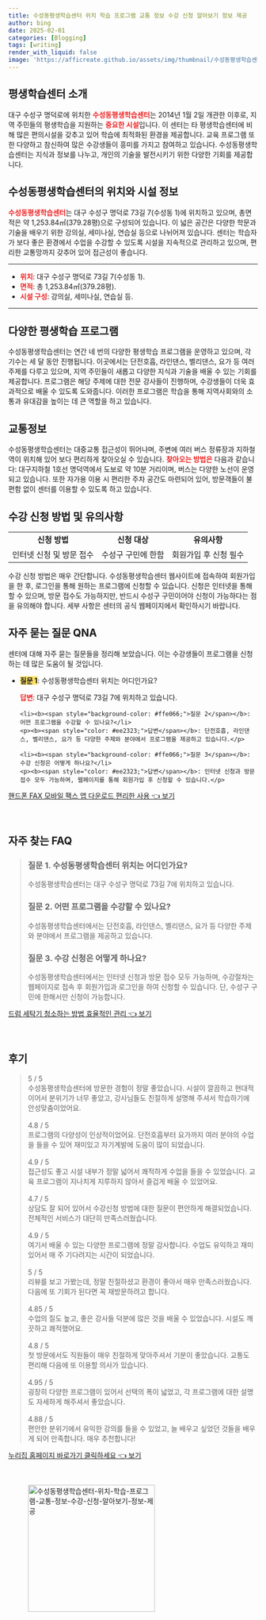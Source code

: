 ```yaml
---
title: 수성동평생학습센터 위치 학습 프로그램 교통 정보 수강 신청 알아보기 정보 제공
author: bing
date: 2025-02-01
categories: [Blogging]
tags: [writing]
render_with_liquid: false
image: 'https://afficreate.github.io/assets/img/thumbnail/수성동평생학습센터-위치-학습-프로그램-교통-정보-수강-신청-알아보기-정보-제공.webp'
---
```



<h2 id='평생학습센터 소개'>평생학습센터 소개</h2>

<p>대구 수성구 명덕로에 위치한 <b><span style="color: #ee2323;">수성동평생학습센터</span></b>는 2014년 1월 2일 개관한 이후로, 지역 주민들의 평생학습을 지원하는 <b><span style="color: #ee2323;">중요한 시설</span></b>입니다. 이 센터는 타 평생학습센터에 비해 많은 편의시설을 갖추고 있어 학습에 최적화된 환경을 제공합니다. 교육 프로그램 또한 다양하고 참신하여 많은 수강생들이 흥미를 가지고 참여하고 있습니다. 수성동평생학습센터는 지식과 정보를 나누고, 개인의 기술을 발전시키기 위한 다양한 기회를 제공합니다.</p>

<h2 id='수성동평생학습센터의 위치와 시설 정보'>수성동평생학습센터의 위치와 시설 정보</h2>

<p><b><span style="color: #ee2323;">수성동평생학습센터</span></b>는 대구 수성구 명덕로 73길 7(수성동 1)에 위치하고 있으며, 총면적은 약 1,253.84㎡(379.28평)으로 구성되어 있습니다. 이 넓은 공간은 다양한 학문과 기술을 배우기 위한 강의실, 세미나실, 연습실 등으로 나뉘어져 있습니다. 센터는 학습자가 보다 좋은 환경에서 수업을 수강할 수 있도록 시설을 지속적으로 관리하고 있으며, 편리한 교통망까지 갖추어 있어 접근성이 좋습니다.</p>

<hr />

<ul>
    <li><b><span style="color: #ee2323;">위치</span></b>: 대구 수성구 명덕로 73길 7(수성동 1).</li>
    <li><b><span style="color: #ee2323;">면적</span></b>: 총 1,253.84㎡(379.28평).</li>
    <li><b><span style="color: #ee2323;">시설 구성</span></b>: 강의실, 세미나실, 연습실 등.</li>
</ul>

<hr />

<h2 id='다양한 평생학습 프로그램'>다양한 평생학습 프로그램</h2>

<p>수성동평생학습센터는 연간 네 번의 다양한 평생학습 프로그램을 운영하고 있으며, 각 기수는 세 달 동안 진행됩니다. 이곳에서는 단전호흡, 라인댄스, 벨리댄스, 요가 등 여러 주제를 다루고 있으며, 지역 주민들이 새롭고 다양한 지식과 기술을 배울 수 있는 기회를 제공합니다. 프로그램은 해당 주제에 대한 전문 강사들이 진행하며, 수강생들이 더욱 효과적으로 배울 수 있도록 도와줍니다. 이러한 프로그램은 학습을 통해 지역사회와의 소통과 유대감을 높이는 데 큰 역할을 하고 있습니다.</p>

<h2 id='교통정보'>교통정보</h2>

<p>수성동평생학습센터는 대중교통 접근성이 뛰어나며, 주변에 여러 버스 정류장과 지하철 역이 위치해 있어 보다 편리하게 찾아오실 수 있습니다. <b><span style="color: #ee2323;">찾아오는 방법은</span></b> 다음과 같습니다: 대구지하철 1호선 명덕역에서 도보로 약 10분 거리이며, 버스는 다양한 노선이 운영되고 있습니다. 또한 자가용 이용 시 편리한 주차 공간도 마련되어 있어, 방문객들이 불편함 없이 센터를 이용할 수 있도록 하고 있습니다.</p>

<h2 id='수강 신청 방법 및 유의사항'>수강 신청 방법 및 유의사항</h2>

<table>
    <tr>
        <td style="text-align: center; height: 17px;"><b>신청 방법</b></td>
        <td style="text-align: center; height: 17px;"><b>신청 대상</b></td>
        <td style="text-align: center; height: 17px;"><b>유의사항</b></td>
    </tr>
    <tr>
        <td style="text-align: center; height: 17px;">인터넷 신청 및 방문 접수</td>
        <td style="text-align: center; height: 17px;">수성구 구민에 한함</td>
        <td style="text-align: center; height: 17px;">회원가입 후 신청 필수</td>
    </tr>
</table>

<p>수강 신청 방법은 매우 간단합니다. 수성동평생학습센터 웹사이트에 접속하여 회원가입을 한 후, 로그인을 통해 원하는 프로그램에 신청할 수 있습니다. 신청은 인터넷을 통해 할 수 있으며, 방문 접수도 가능하지만, 반드시 수성구 구민이어야 신청이 가능하다는 점을 유의해야 합니다. 세부 사항은 센터의 공식 웹페이지에서 확인하시기 바랍니다.</p>

<h2 id='자주 묻는 질문 QNA'>자주 묻는 질문 QNA</h2>

<p>센터에 대해 자주 묻는 질문들을 정리해 보았습니다. 이는 수강생들이 프로그램을 신청하는 데 많은 도움이 될 것입니다.</p>

<ul>
    <li><b><span style="background-color: #ffe066;">질문 1</span></b>: 수성동평생학습센터 위치는 어디인가요?</li>
    <p><b><span style="color: #ee2323;">답변</span></b>: 대구 수성구 명덕로 73길 7에 위치하고 있습니다.</p>

    <li><b><span style="background-color: #ffe066;">질문 2</span></b>: 어떤 프로그램을 수강할 수 있나요?</li>
    <p><b><span style="color: #ee2323;">답변</span></b>: 단전호흡, 라인댄스, 벨리댄스, 요가 등 다양한 주제와 분야에서 프로그램을 제공하고 있습니다.</p>

    <li><b><span style="background-color: #ffe066;">질문 3</span></b>: 수강 신청은 어떻게 하나요?</li>
    <p><b><span style="color: #ee2323;">답변</span></b>: 인터넷 신청과 방문 접수 모두 가능하며, 웹페이지를 통해 회원가입 후 신청할 수 있습니다.</p>
</ul>


<p><a class="click-button" title="핸드폰 FAX 모바일 팩스 앱 다운로드 편리한 사용" href="https://afficreate.github.io/posts/%ED%95%B8%EB%93%9C%ED%8F%B0-FAX-%EB%AA%A8%EB%B0%94%EC%9D%BC-%ED%8C%A9%EC%8A%A4-%EC%95%B1-%EB%8B%A4%EC%9A%B4%EB%A1%9C%EB%93%9C-%ED%8E%B8%EB%A6%AC%ED%95%9C-%EC%82%AC%EC%9A%A9/" rel="dofollow">핸드폰 FAX 모바일 팩스 앱 다운로드 편리한 사용 👈 보기</a></p><br>
<h2 id='자주_찾는_FAQ'>자주 찾는 FAQ</h2>
<div itemscope="" itemtype="https://schema.org/FAQPage"> 
<blockquote> 
<div itemscope="" itemprop="mainEntity" itemtype="https://schema.org/Question"> 
<h3 itemprop="name">질문 1. 수성동평생학습센터 위치는 어디인가요?</h3> 
<div itemscope="" itemprop="acceptedAnswer" itemtype="https://schema.org/Answer"> 
<span itemprop="text"> 
<p>수성동평생학습센터는 대구 수성구 명덕로 73길 7에 위치하고 있습니다.</p> 
</span> 
</div> 
</div> 
<div itemscope="" itemprop="mainEntity" itemtype="https://schema.org/Question"> 
<h3 itemprop="name">질문 2. 어떤 프로그램을 수강할 수 있나요?</h3> 
<div itemscope="" itemprop="acceptedAnswer" itemtype="https://schema.org/Answer"> 
<span itemprop="text"> 
<p>수성동평생학습센터에서는 단전호흡, 라인댄스, 벨리댄스, 요가 등 다양한 주제와 분야에서 프로그램을 제공하고 있습니다.</p> 
</span> 
</div> 
</div> 
<div itemscope="" itemprop="mainEntity" itemtype="https://schema.org/Question"> 
<h3 itemprop="name">질문 3. 수강 신청은 어떻게 하나요?</h3> 
<div itemscope="" itemprop="acceptedAnswer" itemtype="https://schema.org/Answer"> 
<span itemprop="text"> 
<p>수성동평생학습센터에서는 인터넷 신청과 방문 접수 모두 가능하며, 수강절차는 웹페이지로 접속 후 회원가입과 로그인을 하여 신청할 수 있습니다. 단, 수성구 구민에 한해서만 신청이 가능합니다.</p> 
</span> 
</div> 
</div> 
</blockquote> 
</div>
<p><a class="click-button" title="드럼 세탁기 청소하는 방법 효율적인 관리" href="https://afficreate.github.io/posts/%EB%93%9C%EB%9F%BC-%EC%84%B8%ED%83%81%EA%B8%B0-%EC%B2%AD%EC%86%8C%ED%95%98%EB%8A%94-%EB%B0%A9%EB%B2%95-%ED%9A%A8%EC%9C%A8%EC%A0%81%EC%9D%B8-%EA%B4%80%EB%A6%AC/" rel="dofollow">드럼 세탁기 청소하는 방법 효율적인 관리 👈 보기</a></p><br>
<h2 id='후기'>후기</h2>
<div itemscope itemtype="https://schema.org/Product">
  <blockquote>
  <div itemprop="review" itemscope itemtype="https://schema.org/Review">
      <div itemprop="reviewRating" itemscope itemtype="https://schema.org/Rating"> <span itemprop="ratingValue">5</span> / <span itemprop="bestRating">5</span> </div>
      <span itemprop="reviewBody">수성동평생학습센터에 방문한 경험이 정말 좋았습니다. 시설이 깔끔하고 현대적이어서 분위기가 너무 좋았고, 강사님들도 친절하게 설명해 주셔서 학습하기에 안성맞춤이었어요.</span>
  </div>
  <br>
  <div itemprop="review" itemscope itemtype="https://schema.org/Review">
      <div itemprop="reviewRating" itemscope itemtype="https://schema.org/Rating"> <span itemprop="ratingValue">4.8</span> / <span itemprop="bestRating">5</span> </div>
      <span itemprop="reviewBody">프로그램의 다양성이 인상적이었어요. 단전호흡부터 요가까지 여러 분야의 수업을 들을 수 있어 재미있고 자기계발에 도움이 많이 되었습니다.</span>
  </div>
  <br>
  <div itemprop="review" itemscope itemtype="https://schema.org/Review">
      <div itemprop="reviewRating" itemscope itemtype="https://schema.org/Rating"> <span itemprop="ratingValue">4.9</span> / <span itemprop="bestRating">5</span> </div>
      <span itemprop="reviewBody">접근성도 좋고 시설 내부가 정말 넓어서 쾌적하게 수업을 들을 수 있었습니다. 교육 프로그램이 지나치게 지루하지 않아서 즐겁게 배울 수 있었어요.</span>
  </div>
  <br>
  <div itemprop="review" itemscope itemtype="https://schema.org/Review">
      <div itemprop="reviewRating" itemscope itemtype="https://schema.org/Rating"> <span itemprop="ratingValue">4.7</span> / <span itemprop="bestRating">5</span> </div>
      <span itemprop="reviewBody">상담도 잘 되어 있어서 수강신청 방법에 대한 질문이 편안하게 해결되었습니다. 전체적인 서비스가 대단히 만족스러웠습니다.</span>
  </div>
  <br>
  <div itemprop="review" itemscope itemtype="https://schema.org/Review">
      <div itemprop="reviewRating" itemscope itemtype="https://schema.org/Rating"> <span itemprop="ratingValue">4.9</span> / <span itemprop="bestRating">5</span> </div>
      <span itemprop="reviewBody">여기서 배울 수 있는 다양한 프로그램에 정말 감사합니다. 수업도 유익하고 재미있어서 매 주 기다려지는 시간이 되었습니다.</span>
  </div>
  <br>
  <div itemprop="review" itemscope itemtype="https://schema.org/Review">
      <div itemprop="reviewRating" itemscope itemtype="https://schema.org/Rating"> <span itemprop="ratingValue">5</span> / <span itemprop="bestRating">5</span> </div>
      <span itemprop="reviewBody">리뷰를 보고 가봤는데, 정말 친절하셨고 환경이 좋아서 매우 만족스러웠습니다. 다음에 또 기회가 된다면 꼭 재방문하려고 합니다.</span>
  </div>
  <br>
  <div itemprop="review" itemscope itemtype="https://schema.org/Review">
      <div itemprop="reviewRating" itemscope itemtype="https://schema.org/Rating"> <span itemprop="ratingValue">4.85</span> / <span itemprop="bestRating">5</span> </div>
      <span itemprop="reviewBody">수업의 질도 높고, 좋은 강사들 덕분에 많은 것을 배울 수 있었습니다. 시설도 깨끗하고 쾌적했어요.</span>
  </div>
  <br>
  <div itemprop="review" itemscope itemtype="https://schema.org/Review">
      <div itemprop="reviewRating" itemscope itemtype="https://schema.org/Rating"> <span itemprop="ratingValue">4.8</span> / <span itemprop="bestRating">5</span> </div>
      <span itemprop="reviewBody">첫 방문에서도 직원들이 매우 친절하게 맞아주셔서 기분이 좋았습니다. 교통도 편리해 다음에 또 이용할 의사가 있습니다.</span>
  </div>
  <br>
  <div itemprop="review" itemscope itemtype="https://schema.org/Review">
      <div itemprop="reviewRating" itemscope itemtype="https://schema.org/Rating"> <span itemprop="ratingValue">4.95</span> / <span itemprop="bestRating">5</span> </div>
      <span itemprop="reviewBody">굉장히 다양한 프로그램이 있어서 선택의 폭이 넓었고, 각 프로그램에 대한 설명도 자세하게 해주셔서 좋았습니다.</span>
  </div>
  <br>
  <div itemprop="review" itemscope itemtype="https://schema.org/Review">
      <div itemprop="reviewRating" itemscope itemtype="https://schema.org/Rating"> <span itemprop="ratingValue">4.88</span> / <span itemprop="bestRating">5</span> </div>
      <span itemprop="reviewBody">편안한 분위기에서 유익한 강의를 들을 수 있었고, 늘 배우고 싶었던 것들을 배우게 되어 만족합니다. 매우 추천합니다!</span>
  </div>
  </blockquote>
</div>
<p><a class="click-button" title="누리집 홈페이지 바로가기 클릭하세요" href="https://afficreate.github.io/posts/%EB%88%84%EB%A6%AC%EC%A7%91-%ED%99%88%ED%8E%98%EC%9D%B4%EC%A7%80-%EB%B0%94%EB%A1%9C%EA%B0%80%EA%B8%B0-%ED%81%B4%EB%A6%AD%ED%95%98%EC%84%B8%EC%9A%94/" rel="dofollow">누리집 홈페이지 바로가기 클릭하세요 👈 보기</a></p><br>
<figure class="image"><img src="https://afficreate.github.io/assets/img/thumbnail/수성동평생학습센터-위치-학습-프로그램-교통-정보-수강-신청-알아보기-정보-제공.webp" alt="수성동평생학습센터-위치-학습-프로그램-교통-정보-수강-신청-알아보기-정보-제공" width="256" height="256"></figure>